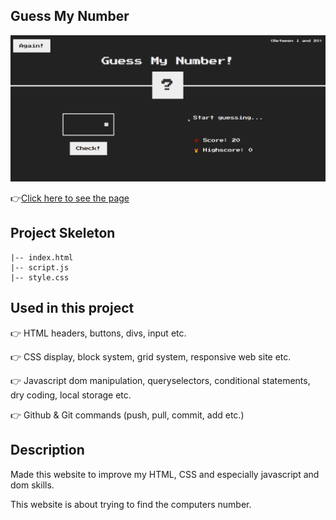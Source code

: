 ## Guess My Number
![Animation](https://github.com/bbluechip/guess-my-number/blob/master/Animation.gif)

👉[Click here to see the page](https://bbluechip.github.io/guess-my-number/)

## Project Skeleton 

```
|-- index.html
|-- script.js
|-- style.css
```

## Used in this project
👉 HTML headers, buttons, divs, input etc.

👉 CSS display, block system, grid system, responsive web site  etc.

👉 Javascript dom manipulation, queryselectors, conditional statements, dry coding, local storage etc.

👉 Github & Git commands (push, pull, commit, add etc.)

## Description
Made this website to improve my HTML, CSS and especially javascript and dom skills.

This website is about trying to find the computers number.
